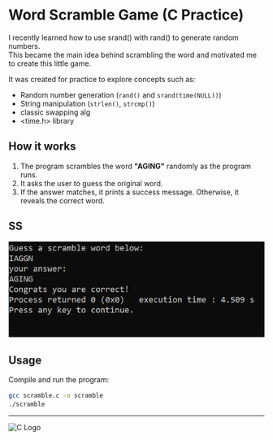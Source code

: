 # Word Scramble Game (C Practice)

I recently learned how to use srand() with rand() to generate random numbers.  
This became the main idea behind scrambling the word and motivated me to create this little game.  

It was created for practice to explore concepts such as:

- Random number generation (`rand()` and `srand(time(NULL))`)
- String manipulation (`strlen()`, `strcmp()`)
- classic swapping alg
- <time.h> library


## How it works
1. The program scrambles the word **"AGING"** randomly as the program runs.  
2. It asks the user to guess the original word.  
3. If the answer matches, it prints a success message. Otherwise, it reveals the correct word.  

## SS
![Screenshot](sstt.png)


## Usage
Compile and run the program:
```bash
gcc scramble.c -o scramble
./scramble
```
---

<img src="https://upload.wikimedia.org/wikipedia/commons/1/19/C_Logo.png" alt="C Logo" width="80"/>
